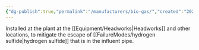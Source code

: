 ```yaml
---
{"dg-publish":true,"permalink":"/manufacturers/bio-gas/","created":"2025-01-10T15:37:36.344-06:00"}
---
```


Installed at the plant at the [[Equipment/Headworks\|Headworks]] and other locations, to mitigate the escape of [[FailureModes/hydrogen sulfide\|hydrogen sulfide]] that is in the influent pipe. 